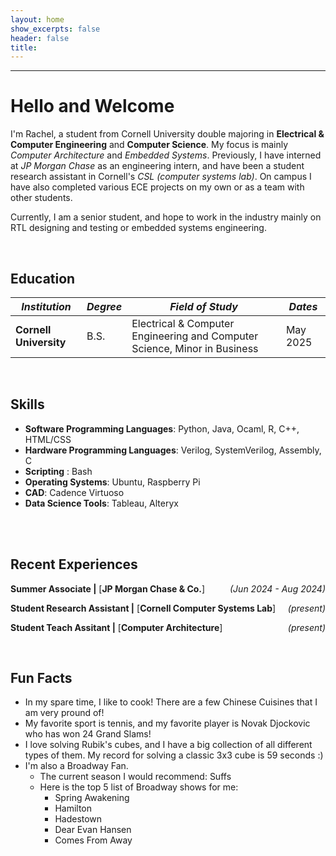 ```yaml
---
layout: home
show_excerpts: false
header: false
title:     
---
```


------------------------------------------------------------------------------

# Hello and Welcome

I'm Rachel, a student from Cornell University double majoring in **Electrical & Computer Engineering** and **Computer Science**. My focus is mainly *Computer Architecture* and *Embedded Systems*. Previously, I have interned at *JP Morgan Chase* as an engineering intern, and have been a student research assistant in Cornell's *CSL (computer systems lab)*. On campus I have also completed various ECE projects on my own or as a team with other students.

Currently, I am a senior student, and hope to work in the industry mainly on RTL designing and testing or embedded systems engineering.

 <br>

## Education

|  *Institution*    | *Degree*       | *Field of Study*     | *Dates* |
| ----------------- | -------------- | -------------------- | ------- |
| **Cornell University** | B.S. | Electrical & Computer Engineering and Computer Science, Minor in Business | May 2025  |

  <br>

## Skills

- **Software Programming Languages**: Python, Java, Ocaml, R, C++, HTML/CSS
- **Hardware Programming Languages**: Verilog, SystemVerilog, Assembly, C
- **Scripting** : Bash
- **Operating Systems**: Ubuntu, Raspberry Pi
- **CAD**: Cadence Virtuoso
- **Data Science Tools**: Tableau, Alteryx
<br>

<br>

## Recent Experiences

**Summer Associate \|** [**JP Morgan Chase & Co.**]   <span style="float:right;"> <i>(Jun 2024 - Aug 2024)</i> </span>

**Student Research Assistant \|**  [**Cornell Computer Systems Lab**]  <span style="float:right;"> <i>(present)</i> </span>

**Student Teach Assitant \|**  [**Computer Architecture**]  <span style="float:right;"> <i>(present)</i> </span>

<br>

## Fun Facts

- In my spare time, I like to cook! There are a few Chinese Cuisines that I am very pround of!
- My favorite sport is tennis, and my favorite player is Novak Djockovic who has won 24 Grand Slams!
- I love solving Rubik's cubes, and I have a big collection of all different types of them. My record for solving a classic 3x3 cube is 59 seconds :)
- I'm also a Broadway Fan.
  - The current season I would recommend: Suffs
  - Here is the top 5 list of Broadway shows for me:
    - Spring Awakening
    - Hamilton
    - Hadestown
    - Dear Evan Hansen
    - Comes From Away
